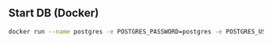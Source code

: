 ## Start DB (Docker)

```bash
docker run --name postgres -e POSTGRES_PASSWORD=postgres -e POSTGRES_USER=postgres -e POSTGRES_DB=nestjs -p 5432:5432 -d postgres
```
